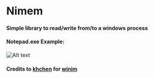 # Nimem
#### Simple library to read/write from/to a windows process
#### Notepad.exe Example:
![Alt text](https://s7.gifyu.com/images/tkwnvblAXx.gif)



#### Credits to [khchen](https://github.com/khchen/winim) for [winim](https://github.com/khchen/winim)